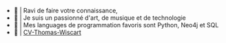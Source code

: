 - 🪻 | Ravi de faire votre connaissance,
- 🌹 | Je suis un passionné d'art, de musique et de technologie
- 🌻 | Mes languages de programmation favoris sont Python, Neo4j et SQL
- 📄 | [CV-Thomas-Wiscart](CV-Thomas-Wiscart.pdf)
